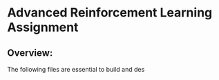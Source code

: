 # Advanced Reinforcement Learning Assignment

## Overview:
The following files are essential to build and des